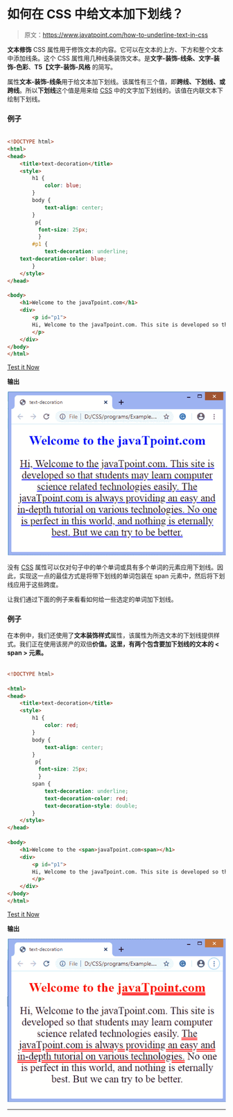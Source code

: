 # 如何在 CSS 中给文本加下划线？

> 原文：<https://www.javatpoint.com/how-to-underline-text-in-css>

**文本修饰** CSS 属性用于修饰文本的内容。它可以在文本的上方、下方和整个文本中添加线条。这个 CSS 属性用几种线条装饰文本。是**文字-装饰-线条、文字-装饰-色彩**、**T5【文字-装饰-风格** 的简写。

属性**文本-装饰-线条**用于给文本加下划线。该属性有三个值，即**跨线、下划线、**或**跨线**。所以**下划线**这个值是用来给 [CSS](https://javatpoint.com/css-tutorial) 中的文字加下划线的。该值在内联文本下绘制下划线。

### 例子

```html

<!DOCTYPE html>   
<html>   
<head>   
    <title>text-decoration</title>   
    <style>   
        h1 {   
            color: blue;   
        }   
        body {   
            text-align: center;   
        }   
         p{  
          font-size: 25px;  
          }  
        #p1 {   
            text-decoration: underline;   
	text-decoration-color: blue;
        }   
    </style>   
</head>   

<body>   
    <h1>Welcome to the javaTpoint.com</h1>   
    <div>   
        <p id="p1">
		Hi, Welcome to the javaTpoint.com. This site is developed so that students may learn computer science related technologies easily. The javaTpoint.com is always providing an easy and in-depth tutorial on various technologies. No one is perfect in this world, and nothing is eternally best. But we can try to be better.
		</p>   
    </div>   
</body>   
</html>

```

[Test it Now](https://www.javatpoint.com/oprweb/test.jsp?filename=how-to-underline-text-in-css1)

**输出**

![How to underline text in CSS](img/755510466238e0d5ade4dd739adc53ca.png)

没有 [CSS](https://www.javatpoint.com/css-tutorial) 属性可以仅对句子中的单个单词或具有多个单词的元素应用下划线。因此，实现这一点的最佳方式是将带下划线的单词包装在 span 元素中，然后将下划线应用于这些跨度。

让我们通过下面的例子来看看如何给一些选定的单词加下划线。

### 例子

在本例中，我们还使用了**文本装饰样式**属性，该属性为所选文本的下划线提供样式。我们正在使用该房产的双倍**价值。这里，有两个包含要加下划线的文本的 **< span >** 元素。**

```html

<!DOCTYPE html>   

<html>   
<head>   
    <title>text-decoration</title>   
    <style>   
        h1 {   
            color: red;   
        }   
        body {   
            text-align: center;   
        }   
         p{  
          font-size: 25px;  
          }  
        span {   
            text-decoration: underline;   
			text-decoration-color: red;
			text-decoration-style: double;
        }   
    </style>   
</head>   

<body>   
    <h1>Welcome to the <span>javaTpoint.com<span></h1>   
    <div>   
        <p id="p1">
		Hi, Welcome to the javaTpoint.com. This site is developed so that students may learn computer science related technologies easily. <span>The javaTpoint.com is always providing an easy and in-depth tutorial on various technologies.</span> No one is perfect in this world, and nothing is eternally best. But we can try to be better.
		</p>   
    </div>   
</body>   
</html>

```

[Test it Now](https://www.javatpoint.com/oprweb/test.jsp?filename=how-to-underline-text-in-css2)

**输出**

![How to underline text in CSS](img/79896ebf5b6c639ddc5285cb559ece0e.png)

* * *
